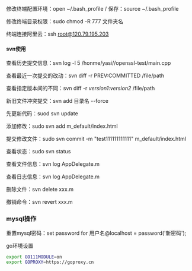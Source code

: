 修改终端配置环境：open ~/.bash_profile /  保存：source ~/.bash_profile

修改终端目录权限：sudo chmod -R 777 文件夹名   

终端连接阿里云：ssh root@120.79.195.203



#### svn使用

查看历史提交信息：svn log -l 5 /honme/yasi//openssl-test/main.cpp

查看最近一次提交的改动：svn diff -r PREV:COMMITTED /file/path

查看指定版本间的不同：svn diff -r *version1*:*version2* /file/path

新旧文件冲突提交：svn add 目录名 --force

先更新代码：suod svn update

添加修改：sudo svn add m_default/index.html

提交修改文件：sudo svn commit -m "test111111111111" m_default/index.html

查看状态：sudo svn status

查看文件信息：svn log AppDelegate.m

查看日志信息：svn log AppDelegate.m

删除文件：svn delete xxx.m 

撤销命令：svn revert xxx.m



### mysql操作

重置mysql密码：set password for 用户名@localhost = password('新密码');



go环境设置

```bash
export GO111MODULE=on
export GOPROXY=https://goproxy.cn
```



